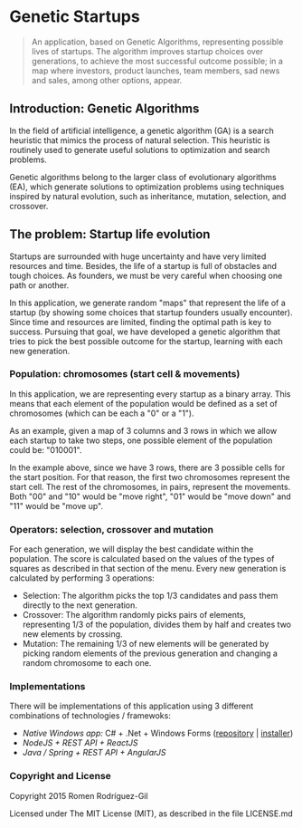 # Genetic Startups
> An application, based on Genetic Algorithms, representing possible lives of startups. The algorithm improves startup choices over generations, to achieve the most successful outcome possible; in a map where investors, product launches, team members, sad news and sales, among other options, appear.

## Introduction: Genetic Algorithms

In the field of artificial intelligence, a genetic algorithm (GA) is a search heuristic that mimics the process of natural selection. This heuristic is routinely used to generate useful solutions to optimization and search problems.

Genetic algorithms belong to the larger class of evolutionary algorithms (EA), which generate solutions to optimization problems using techniques inspired by natural evolution, such as inheritance, mutation, selection, and crossover.

## The problem: Startup life evolution

Startups are surrounded with huge uncertainty and have very limited resources and time. Besides, the life of a startup is full of obstacles and tough choices. As founders, we must be very careful when choosing one path or another.

In this application, we generate random "maps" that represent the life of a startup (by showing some choices that startup founders usually encounter).
Since time and resources are limited, finding the optimal path is key to success. Pursuing that goal, we have developed a genetic algorithm that tries to pick the best possible outcome for the startup, learning with each new generation.

### Population: chromosomes (start cell & movements)

In this application, we are representing every startup as a binary array. This means that each element of the population would be defined as a set of chromosomes (which can be each a "0" or a "1"). 

As an example, given a map of 3 columns and 3 rows in which we allow each startup to take two steps, one possible element of the population could be: "010001".

In the example above, since we have 3 rows, there are 3 possible cells for the start position. For that reason, the first two chromosomes represent the start cell. The rest of the chromosomes, in pairs, represent the movements. Both "00" and "10" would be "move right", "01" would be "move down" and "11" would be "move up".

### Operators: selection, crossover and mutation

For each generation, we will display the best candidate within the population. The score is calculated based on the values of the types of squares as described in that section of the menu.
Every new generation is calculated by performing 3 operations:
- Selection: The algorithm picks the top 1/3 candidates and pass them directly to the next generation.
- Crossover: The algorithm randomly picks pairs of elements, representing 1/3 of the population, divides them by half and creates two new elements by crossing.
- Mutation: The remaining 1/3 of new elements will be generated by picking random elements of the previous generation and changing a random chromosome to each one.

### Implementations
There will be implementations of this application using 3 different combinations of technologies / framewoks:
- *Native Windows app:* C# + .Net + Windows Forms ([repository](https://github.com/romenrg/genetic-startups-desktop-csharp-dotnet) | [installer](https://github.com/romenrg/genetic-startups-desktop-csharp-dotnet/releases))
- *NodeJS + REST API + ReactJS*
- *Java / Spring + REST API + AngularJS*

### Copyright and License

Copyright 2015 Romen Rodríguez-Gil

Licensed under The MIT License (MIT), as described in the file LICENSE.md
